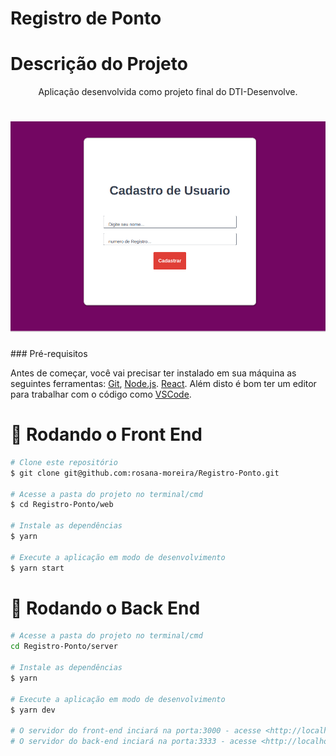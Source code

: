 # Registro de Ponto
# Descrição do Projeto
<p align="center">
Aplicação desenvolvida como projeto final do DTI-Desenvolve.
</p>

<h1 align="center">
  <img alt="logo" title="#logo" src="./assets/git.png" />
</h1>
### Pré-requisitos

Antes de começar, você vai precisar ter instalado em sua máquina as seguintes ferramentas:
[Git](https://git-scm.com), [Node.js](https://nodejs.org/en/). [React](https://pt-br.reactjs.org/).
Além disto é bom ter um editor para trabalhar com o código como [VSCode](https://code.visualstudio.com/).

# 🎲 Rodando o Front End

```bash
# Clone este repositório
$ git clone git@github.com:rosana-moreira/Registro-Ponto.git

# Acesse a pasta do projeto no terminal/cmd
$ cd Registro-Ponto/web

# Instale as dependências
$ yarn

# Execute a aplicação em modo de desenvolvimento
$ yarn start

```
# 🎲 Rodando o Back End
```bash
# Acesse a pasta do projeto no terminal/cmd
cd Registro-Ponto/server

# Instale as dependências
$ yarn

# Execute a aplicação em modo de desenvolvimento
$ yarn dev

# O servidor do front-end inciará na porta:3000 - acesse <http://localhost:3000>
# O servidor do back-end inciará na porta:3333 - acesse <http://localhost:3333>

```
